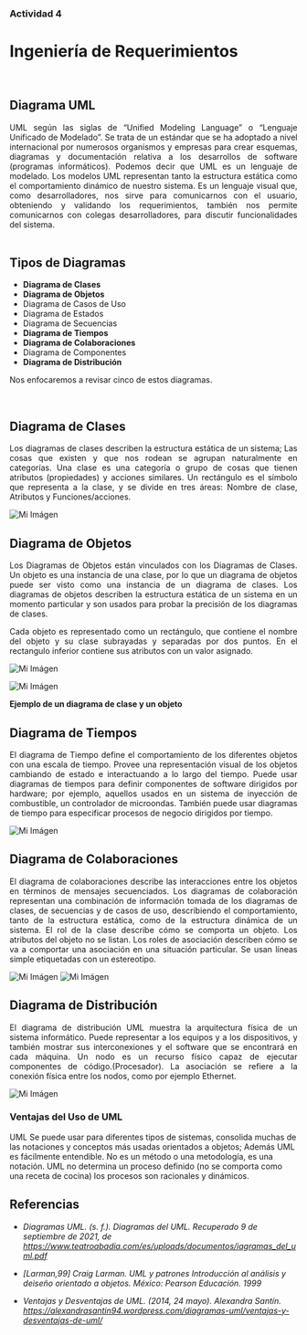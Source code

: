 ### Actividad 4

# Ingeniería de Requerimientos

&nbsp;

## Diagrama UML

<div style="text-align: justify">
UML según las siglas de “Unified Modeling Language” o “Lenguaje Unificado de Modelado”. Se trata de un estándar que se ha adoptado a nivel internacional por numerosos organismos y empresas para crear esquemas, diagramas y documentación relativa a los desarrollos de software (programas informáticos).
Podemos decir que UML es un lenguaje de modelado.  Los modelos UML representan tanto la estructura estática como el comportamiento dinámico de nuestro sistema. Es un lenguaje visual que, como desarrolladores, nos sirve para comunicarnos con el usuario, obteniendo y validando los requerimientos,  también nos permite comunicarnos con colegas desarrolladores, para discutir funcionalidades del sistema.
</div>
&nbsp;

## Tipos de Diagramas

- **Diagrama de Clases**
- **Diagrama de Objetos**
- Diagrama de Casos de Uso
- Diagrama de Estados
- Diagrama de Secuencias
- **Diagrama de Tiempos**
- **Diagrama de Colaboraciones**
- Diagrama de Componentes
- **Diagrama de Distribución**

<div style="text-align: justify">
Nos enfocaremos a revisar cinco de estos diagramas. </div>

&nbsp;

## Diagrama de Clases

<div style="text-align: justify">
Los diagramas de clases describen la estructura estática de un sistema; Las cosas que existen y que nos rodean se agrupan naturalmente en
categorías. Una clase es una categoría o grupo de cosas que tienen
atributos (propiedades) y acciones similares. Un rectángulo es el símbolo que representa a la clase, y se divide en tres áreas: Nombre de clase, Atributos y Funciones/acciones.
</div>

![Mi Imágen](/archivos/individual/actividad-04/clases.jpeg) 

## Diagrama de Objetos

<div style="text-align: justify">
Los Diagramas de Objetos están vinculados con los Diagramas de Clases. Un
objeto es una instancia de una clase, por lo que un diagrama de objetos puede
ser visto como una instancia de un diagrama de clases. Los diagramas de
objetos describen la estructura estática de un sistema en un momento
particular y son usados para probar la precisión de los diagramas de clases.

Cada objeto es representado como un rectángulo, que contiene el nombre del objeto y su clase subrayadas y separadas por dos puntos. En el rectangulo inferior contiene sus atributos con un valor asignado. 
</div>

![Mi Imágen](/archivos/individual/actividad-04/objeto.jpeg)

![Mi Imágen](/archivos/individual/actividad-04/objclas.png)

**Ejemplo de un diagrama de clase y un objeto**

## Diagrama de Tiempos
<div style="text-align: justify">
El diagrama de Tiempo define el comportamiento de los diferentes objetos con una escala de tiempo. Provee una representación visual de los objetos cambiando de estado e interactuando a lo largo del tiempo. 
Puede usar diagramas de tiempos para definir componentes de software dirigidos por hardware; por ejemplo, aquellos usados en un sistema de inyección de combustible, un controlador de microondas. También puede usar diagramas de tiempo para especificar procesos de negocio dirigidos por tiempo.

</div>

![Mi Imágen](/archivos/individual/actividad-04/tiempo.jpeg)

## Diagrama de Colaboraciones
<div style="text-align: justify">
El diagrama de colaboraciones describe las interacciones entre los objetos
en términos de mensajes secuenciados. Los diagramas de colaboración
representan una combinación de información tomada de los diagramas de
clases, de secuencias y de casos de uso, describiendo el comportamiento,
tanto de la estructura estática, como de la estructura dinámica de un
sistema. 
El rol de la clase describe cómo se comporta un objeto. Los atributos del objeto no se listan. Los roles de asociación describen cómo se va a comportar una asociación en una situación particular. Se usan líneas simple etiquetadas con un estereotipo. 
</div>

![Mi Imágen](/archivos/individual/actividad-04/colabo.jpeg)
![Mi Imágen](/archivos/individual/actividad-04/colaboracioness.jpg)

## Diagrama de Distribución
<div style="text-align: justify">
El diagrama de distribución UML muestra la arquitectura física de un
sistema informático. Puede representar a los equipos y a los dispositivos, y también mostrar sus interconexiones y el software que se encontrará en cada máquina. 
Un nodo es un recurso físico capaz de ejecutar componentes de código.(Procesador). La asociación se refiere a la conexión física entre los nodos, como por ejemplo Ethernet. 
</div>

![Mi Imágen](/archivos/individual/actividad-04/nodo.jpeg)

### **Ventajas del Uso de UML**

UML Se puede usar para diferentes tipos de sistemas, consolida muchas de las notaciones y conceptos más usadas orientados a objetos; Además UML es fácilmente entendible. No es un método o una metodología, es una notación.
UML no determina un proceso definido (no se comporta como una receta de cocina) los procesos son racionales y dinámicos.

## Referencias

- *Diagramas UML. (s. f.). Diagramas del UML. Recuperado 9 de septiembre de 2021, de https://www.teatroabadia.com/es/uploads/documentos/iagramas_del_uml.pdf*

- *[Larman,99] Craig Larman. UML y patrones Introducción al análisis y deiseño orientado a objetos. México: Pearson Educación. 1999*

- *Ventajas y Desventajas de UML. (2014, 24 mayo). Alexandra Santín. https://alexandrasantin94.wordpress.com/diagramas-uml/ventajas-y-desventajas-de-uml/*

